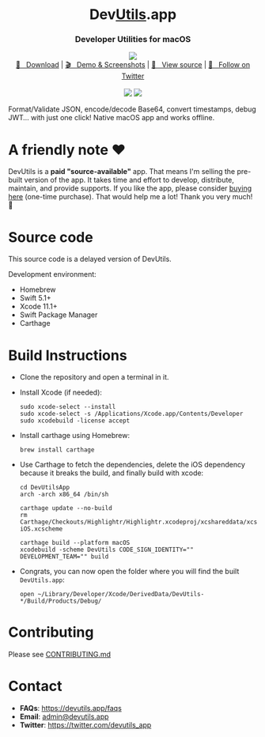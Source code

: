 <h1 align="center">Dev<a href="https://github.com/DevUtilsApp/DevUtils-app#">Utils</a>.app</h1>
<h3 align="center">Developer Utilities for macOS</h3>

<p align="center">
  <img src="https://devutils.app/assets/screenshots/dark/jsonformatter.png">
  <br/>
  <a href="https://devutils.app/">🚀 &nbsp; Download</a> | <a href="https://devutils.app/demo">🎬 &nbsp; Demo & Screenshots</a> | <a href="https://github.com/DevUtilsApp/DevUtils-app/tree/master/TINOBHNYWE">📝 &nbsp; View source</a> | <a href="https://twitter.com/devutils_app">📣 &nbsp; Follow on Twitter</a>
  <br/>
  <br/>
  <a href="https://apps.apple.com/us/app/id1533756032"><img src="https://developer.apple.com/app-store/marketing/guidelines/images/badge-download-on-the-mac-app-store.svg" /></a> <a href="https://go.setapp.com/stp307?refAppID=445"><img src="https://developer.setapp.com/setapp-button/setapp.b6aff864.svg" /></a>
  
</p>


Format/Validate JSON, encode/decode Base64, convert timestamps, debug JWT… with just one click! Native macOS app and works offline.

# A friendly note ❤️
DevUtils is a **paid "source-available"** app. That means I'm selling the pre-built version of the app. It takes time and effort to develop, distribute, maintain, and provide supports. If you like the app, please consider [buying here](https://devutils.app) (one-time purchase). That would help me a lot! Thank you very much! 🙏

# Source code

This source code is a delayed version of DevUtils.

Development environment:
- Homebrew
- Swift 5.1+
- Xcode 11.1+
- Swift Package Manager
- Carthage

# Build Instructions

- Clone the repository and open a terminal in it.
- Install Xcode (if needed):
  ```shell
  sudo xcode-select --install
  sudo xcode-select -s /Applications/Xcode.app/Contents/Developer
  sudo xcodebuild -license accept
  ```
- Install carthage using Homebrew:
  ```shell
  brew install carthage
  ```
- Use Carthage to fetch the dependencies, delete the iOS dependency because it breaks the build, and finally build with xcode:
  ```shell
  cd DevUtilsApp
  arch -arch x86_64 /bin/sh

  carthage update --no-build
  rm Carthage/Checkouts/Highlightr/Highlightr.xcodeproj/xcshareddata/xcschemes/Highlightr-iOS.xcscheme  

  carthage build --platform macOS
  xcodebuild -scheme DevUtils CODE_SIGN_IDENTITY="" DEVELOPMENT_TEAM="" build
  ```

 - Congrats, you can now open the folder where you will find the built `DevUtils.app`:
   ```shell
   open ~/Library/Developer/Xcode/DerivedData/DevUtils-*/Build/Products/Debug/
   ``` 
 
# Contributing

Please see [CONTRIBUTING.md](https://github.com/DevUtilsApp/DevUtils-app/blob/master/CONTRIBUTING.md)

# Contact
- **FAQs**: https://devutils.app/faqs
- **Email**: admin@devutils.app
- **Twitter**: https://twitter.com/devutils_app
